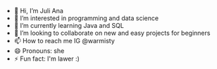 - 👋 Hi, I’m Juli Ana
- 👀 I’m interested in programming and data science
- 🌱 I’m currently learning Java and SQL
- 💞️ I’m looking to collaborate on new and easy projects for beginners
- 📫 How to reach me IG @warmisty
- 😄 Pronouns: she
- ⚡ Fun fact: I'm lawer :)

<!---
Warmisti/Warmisti is a ✨ special ✨ repository because its `README.md` (this file) appears on your GitHub profile.
You can click the Preview link to take a look at your changes.
--->
